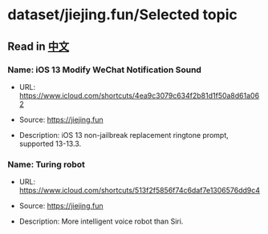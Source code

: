 # dataset/jiejing.fun/Selected topic

## Read in [中文](README_ZH.md)

### Name: iOS 13 Modify WeChat Notification Sound

- URL: https://www.icloud.com/shortcuts/4ea9c3079c634f2b81d1f50a8d61a062

- Source: https://jiejing.fun

- Description: iOS 13 non-jailbreak replacement ringtone prompt, supported 13-13.3.

### Name: Turing robot

- URL: https://www.icloud.com/shortcuts/513f2f5856f74c6daf7e1306576dd9c4

- Source: https://jiejing.fun

- Description: More intelligent voice robot than Siri.

